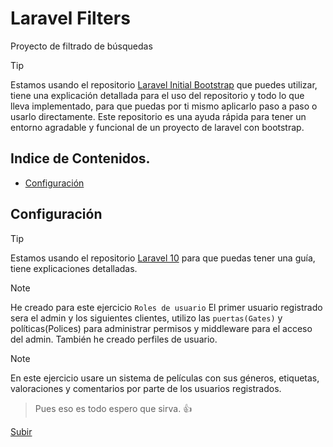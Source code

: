 # Laravel Filters

Proyecto de filtrado de búsquedas

> [!TIP]
> Estamos usando el repositorio [Laravel Initial Bootstrap](https://github.com/Mrrll/Laravel-Initial-Bootstrap) que puedes utilizar, tiene una explicación detallada para el uso del repositorio y todo lo que lleva implementado, para que puedas por ti mismo aplicarlo paso a paso o usarlo directamente. Este repositorio es una ayuda rápida para tener un entorno agradable y funcional de un proyecto de laravel con bootstrap.

<a name="top"></a>

## Indice de Contenidos.

-   [Configuración](#item1)


<a name="item1"></a>

## Configuración

> [!TIP]
> Estamos usando el repositorio [Laravel 10](https://github.com/Mrrll/Laravel10) para que puedas tener una guía, tiene explicaciones detalladas.

> [!NOTE]
> He creado para este ejercicio `Roles de usuario` El primer usuario registrado sera el admin y los siguientes clientes, utilizo las `puertas(Gates)` y políticas(Polices) para administrar permisos y middleware para el acceso del admin. También he creado perfiles de usuario.

> [!NOTE]
> En este ejercicio usare un sistema de películas con sus géneros, etiquetas, valoraciones y comentarios por parte de los usuarios registrados.

> Pues eso es todo espero que sirva. 👍

[Subir](#top)

